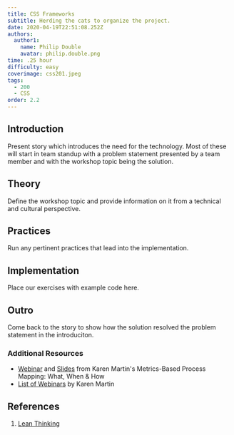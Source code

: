 ```yaml
---
title: CSS Frameworks
subtitle: Herding the cats to organize the project.
date: 2020-04-19T22:51:08.252Z
authors:
  author1:
    name: Philip Double
    avatar: philip.double.png
time: .25 hour
difficulty: easy
coverimage: css201.jpeg
tags:
  - 200
  - CSS
order: 2.2
---
```

## Introduction
Present story which introduces the need for the technology. Most of these will start in team standup with a problem statement presented by a team member and with the workshop topic being the solution.

## Theory
Define the workshop topic and provide information on it from a technical and cultural perspective.

## Practices
Run any pertinent practices that lead into the implementation.

## Implementation
Place our exercises with example code here.

## Outro
Come back to the story to show how the solution resolved the problem statement in the introduciton.

### Additional Resources

* [Webinar](https://vimeo.com/54601924) and [Slides](https://www.slideshare.net/KarenMartinGroup/metricsbased-process-mapping-what-when-how) from Karen Martin's Metrics-Based Process Mapping: What, When & How
* [List of Webinars](https://www.ksmartin.com/webinar/metrics-based-process-mapping/) by Karen Martin

## References

1. <a name="footnote-1"></a>[Lean Thinking](https://www.lean.org/BookStore/ProductDetails.cfm?SelectedProductID=88)
